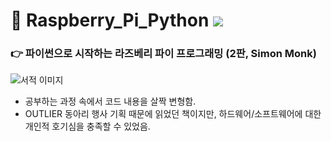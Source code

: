 # 📗 Raspberry_Pi_Python <img src="https://img.shields.io/badge/Python-3766AB?style=flat-square&logo=Python&logoColor=white"/>
### 👉 파이썬으로 시작하는 라즈베리 파이 프로그래밍 (2판, Simon Monk)  

![서적 이미지](https://contents.kyobobook.co.kr/sih/fit-in/458x0/pdt/9791185890487.jpg)

* 공부하는 과정 속에서 코드 내용을 살짝 변형함.
* OUTLIER 동아리 행사 기획 때문에 읽었던 책이지만, 하드웨어/소프트웨어에 대한 개인적 호기심을 충족할 수 있었음.
